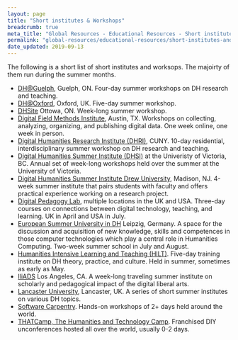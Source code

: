 ```yaml
---
layout: page
title: "Short institutes & Workshops"
breadcrumb: true
meta_title: "Global Resources - Educational Resources - Short institutes & Workshops"
permalink: "global-resources/educational-resources/short-institutes-and-workshops/"
date_updated: 2019-09-13
---
```


The following is a short list of short institutes and worksops. The majoirty of them run during the summer months. 

 -  [DH@Guelph](https://www.uoguelph.ca/arts/dhguelph/summer2019), Guelph, ON. Four-day summer workshops on DH research and teaching.
 -  [DH@Oxford](http://digital.humanities.ox.ac.uk/dhoxss/2017/), Oxford, UK. Five-day summer workshop.
 -  [DHSite](https://dhsite.org/) Ottowa, ON. Week-long summer workshop.
 -  [Digital Field Methods Institute](https://dfmi.dwrl.utexas.edu/), Austin, TX. Workshops on collecting, analyzing, organizing, and publishing digital data. One week online, one week in person. 
 -  [Digital Humanities Research Institute (DHRI)](http://dhinstitutes.org/), CUNY. 10-day residential, interdisciplinary summer workshop on DH research and teaching.
 -  [Digital Humanities Summer Institute (DHSI)](http://www.dhsi.org/) at the Univeristy of Victoria, BC. Annual set of week-long workshops held over the summer at the University of Victoria.  
 -  [Digital Humanities Summer Institute Drew University](http://www.drew.edu/digital-humanities/about-us/summer-institute/), Madison, NJ. 4-week summer institute that pairs students with faculty and offers practical experience working on a research project.
 -  [Digital Pedagogy Lab](http://www.digitalpedagogylab.com/), multiple locations in the UK and USA. Three-day courses on connections between digital technology, teaching, and learning. UK in April and USA in July.
 -  [European Summer University in DH](http://esu.culintec.de/?q=) Leipzig, Germany. A space for the discussion and acquisition of new knowledge, skills and competences in those computer technologies which play a central role in Humanities Computing. Two-week summer school in July and August. 
 -  [Humanities Intensive Learning and Teaching (HILT)](http://dhtraining.org/hilt/). Five-day training institute on DH theory, practice, and culture. Held in summer, sometimes as early as May.
 -  [IliADS](https://iliads.org/) Los Angeles, CA. A week-long traveling summer institute on scholarly and pedagogical impact of the digital liberal arts. 
 -  [Lancaster University](http://ucrel.lancs.ac.uk/summerschool/), Lancaster, UK.  A series of short summer institutes on various DH topics.
 -  [Software Carpentry](https://software-carpentry.org/). Hands-on workshops of 2+ days held around the world.
 -  [THATCamp, The Humanities and Technology Camp](http://thatcamp.org/). Franchised DIY unconferences hosted all over the world, usually 0-2 days.
